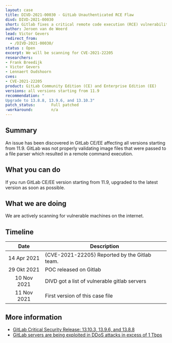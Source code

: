 ```yaml
---
layout: case
title: DIVD-2021-00030 - GitLab Unauthenticated RCE Flaw
divd: DIVD-2021-00030
short: Gitlab fixes a critical remote code execution (RCE) vulnerability in GitLab's web interface
author: Jeroen van de Weerd
lead: Victor Gevers
redirect_from:
  - /DIVD-2021-00030/
status : Open
excerpt: We will be scanning for CVE-2021-22205
researchers:
- Frank Breedijk
- Victor Gevers
- Lennaert Oudshoorn
cves:
- CVE-2021-22205
product: GitLab Community Edition (CE) and Enterprise Edition (EE)
versions: all versions starting from 11.9
recommendation: "
Upgrade to 13.8.8, 13.9.6, and 13.10.3"
patch_status:	 	Full patched
-workaround:		n/a
---
```

## Summary

An issue has been discovered in GitLab CE/EE affecting all versions starting from 11.9. GitLab was not properly validating image files that were passed to a file parser which resulted in a remote command execution.

## What you can do

If you run GitLab CE/EE version starting from 11.9, upgraded to the latest version as soon as possible.

## What we are doing

We are actively scanning for vulnerable machines on the internet.

## Timeline

| Date | Description |
|:-----:|-------------|
| 14 Apr 2021 | {CVE-2021-22205} Reported by the Gitlab team. |
| 29 Okt 2021 | POC released on Gitlab  |
| 10 Nov 2021 | DIVD got a list of vulnerable gitlab servers |
| 11 Nov 2021 | First version of this case file  |

## More information
* [GitLab Critical Security Release: 13.10.3, 13.9.6, and 13.8.8](https://about.gitlab.com/releases/2021/04/14/security-release-gitlab-13-10-3-released/#Remote-code-execution-when-uploading-specially-crafted-image-files)
* [GitLab servers are being exploited in DDoS attacks in excess of 1 Tbps](https://therecord.media/gitlab-servers-are-being-exploited-in-ddos-attacks-in-excess-of-1-tbps/)
